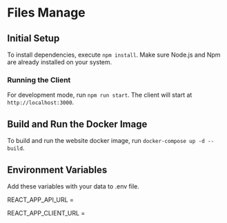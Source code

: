 # Files Manage

## Initial Setup

To install dependencies, execute `npm install`. Make sure Node.js and Npm are already installed on your system.

### Running the Client

For development mode, run `npm run start`. The client will start at `http://localhost:3000`.

## Build and Run the Docker Image

To build and run the website docker image, run `docker-compose up -d --build`.

## Environment Variables

Add these variables with your data to .env file.

REACT_APP_API_URL =

REACT_APP_CLIENT_URL =